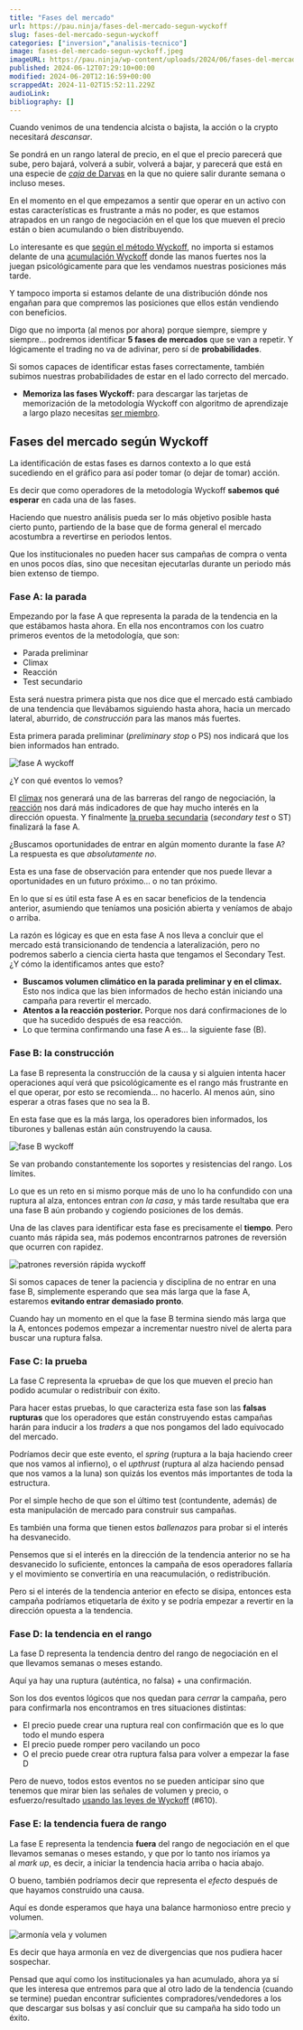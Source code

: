 ```yaml
---
title: "Fases del mercado"
url: https://pau.ninja/fases-del-mercado-segun-wyckoff
slug: fases-del-mercado-segun-wyckoff
categories: ["inversion","analisis-tecnico"]
image: fases-del-mercado-segun-wyckoff.jpeg
imageURL: https://pau.ninja/wp-content/uploads/2024/06/fases-del-mercado-segun-wyckoff.jpeg
published: 2024-06-12T07:29:10+00:00
modified: 2024-06-20T12:16:59+00:00
scrappedAt: 2024-11-02T15:52:11.229Z
audioLink: 
bibliography: []
---
```

Cuando venimos de una tendencia alcista o bajista, la acción o la crypto necesitará _descansar_.

Se pondrá en un rango lateral de precio, en el que el precio parecerá que sube, pero bajará, volverá a subir, volverá a bajar, y parecerá que está en una especie de [_caja_ de Darvas](./cajas-de-darvas) en la que no quiere salir durante semana o incluso meses.

En el momento en el que empezamos a sentir que operar en un activo con estas características es frustrante a más no poder, es que estamos atrapados en un rango de negociación en el que los que mueven el precio están o bien acumulando o bien distribuyendo.

Lo interesante es que [según el método Wyckoff](./metodo-wyckoff/), no importa si estamos delante de una [acumulación Wyckoff](https://pau.ninja/acumulacion-wyckoff) donde las manos fuertes nos la juegan psicológicamente para que les vendamos nuestras posiciones más tarde.

Y tampoco importa si estamos delante de una distribución dónde nos engañan para que compremos las posiciones que ellos están vendiendo con beneficios.

Digo que no importa (al menos por ahora) porque siempre, siempre y siempre… podremos identificar **5 fases de mercados** que se van a repetir. Y lógicamente el trading no va de adivinar, pero sí de **probabilidades**.

Si somos capaces de identificar estas fases correctamente, también subimos nuestras probabilidades de estar en el lado correcto del mercado.

- **Memoriza las fases Wyckoff:** para descargar las tarjetas de memorización de la metodología Wyckoff con algoritmo de aprendizaje a largo plazo necesitas [ser miembro](#unirse).

## Fases del mercado según Wyckoff

La identificación de estas fases es darnos contexto a lo que está sucediendo en el gráfico para así poder tomar (o dejar de tomar) acción.

Es decir que como operadores de la metodología Wyckoff **sabemos qué esperar** en cada una de las fases.

Haciendo que nuestro análisis pueda ser lo más objetivo posible hasta cierto punto, partiendo de la base que de forma general el mercado acostumbra a revertirse en periodos lentos.

Que los institucionales no pueden hacer sus campañas de compra o venta en unos pocos días, sino que necesitan ejecutarlas durante un periodo más bien extenso de tiempo.

### Fase A: la parada

Empezando por la fase A que representa la parada de la tendencia en la que estábamos hasta ahora. En ella nos encontramos con los cuatro primeros eventos de la metodología, que son:

- Parada preliminar
- Climax
- Reacción
- Test secundario

Esta será nuestra primera pista que nos dice que el mercado está cambiado de una tendencia que llevábamos siguiendo hasta ahora, hacia un mercado lateral, aburrido, de _construcción_ para las manos más fuertes.

Esta primera parada preliminar (_preliminary stop_ o PS) nos indicará que los bien informados han entrado.

![fase A wyckoff](./wp-content/uploads/2024/06fase-A-wyckoff.jpg)

¿Y con qué eventos lo vemos?

El [climax](./metodo-wyckoff/#Climax) nos generará una de las barreras del rango de negociación, la [reacción](https://pau.ninja/metodo-wyckoff/#Reaccion) nos dará más indicadores de que hay mucho interés en la dirección opuesta. Y finalmente [la prueba secundaria](https://pau.ninja/metodo-wyckoff#Prueba_secundaria) (_secondary test_ o ST) finalizará la fase A.

¿Buscamos oportunidades de entrar en algún momento durante la fase A? La respuesta es que _absolutamente no_.

Esta es una fase de observación para entender que nos puede llevar a oportunidades en un futuro próximo… o no tan próximo.

En lo que sí es útil esta fase A es en sacar beneficios de la tendencia anterior, asumiendo que teníamos una posición abierta y veníamos de abajo o arriba.

La razón es lógicay es que en esta fase A nos lleva a concluir que el mercado está transicionando de tendencia a lateralización, pero no podremos saberlo a ciencia cierta hasta que tengamos el Secondary Test. ¿Y cómo la identificamos antes que esto?

- **Buscamos volumen climático en la parada preliminar y en el climax.** Esto nos indica que las bien informados de hecho están iniciando una campaña para revertir el mercado.
- **Atentos a la reacción posterior.** Porque nos dará confirmaciones de lo que ha sucedido después de esa reacción.
- Lo que termina confirmando una fase A es… la siguiente fase (B).

### Fase B: la construcción

La fase B representa la construcción de la causa y si alguien intenta hacer operaciones aquí verá que psicológicamente es el rango más frustrante en el que operar, por esto se recomienda… no hacerlo. Al menos aún, sino esperar a otras fases que no sea la B.

En esta fase que es la más larga, los operadores bien informados, los tiburones y ballenas están aún construyendo la causa.

![fase B wyckoff](./wp-content/uploads/2024/06fase-B-wyckoff.jpeg)

Se van probando constantemente los soportes y resistencias del rango. Los límites.

Lo que es un reto en si mismo porque más de uno lo ha confundido con una ruptura al alza, entonces entran _con la casa_, y más tarde resultaba que era una fase B aún probando y cogiendo posiciones de los demás.

Una de las claves para identificar esta fase es precisamente el **tiempo**. Pero cuanto más rápida sea, más podemos encontrarnos patrones de reversión que ocurren con rapidez.

![patrones reversión rápida wyckoff](./wp-content/uploads/2024/06patrones-reversion-rapida-wyckoff.jpeg)

Si somos capaces de tener la paciencia y disciplina de no entrar en una fase B, simplemente esperando que sea más larga que la fase A, estaremos **evitando entrar demasiado pronto**.

Cuando hay un momento en el que la fase B termina siendo más larga que la A, entonces podemos empezar a incrementar nuestro nivel de alerta para buscar una ruptura falsa.

### Fase C: la prueba

La fase C representa la «prueba» de que los que mueven el precio han podido acumular o redistribuir con éxito.

Para hacer estas pruebas, lo que caracteriza esta fase son las **falsas rupturas** que los operadores que están construyendo estas campañas harán para inducir a los _traders_ a que nos pongamos del lado equivocado del mercado.

Podríamos decir que este evento, el _spring_ (ruptura a la baja haciendo creer que nos vamos al infierno), o el _upthrust_ (ruptura al alza haciendo pensad que nos vamos a la luna) son quizás los eventos más importantes de toda la estructura.

Por el simple hecho de que son el último test (contundente, además) de esta manipulación de mercado para construir sus campañas.

Es también una forma que tienen estos _ballenazos_ para probar si el interés ha desvanecido.

Pensemos que si el interés en la dirección de la tendencia anterior no se ha desvanecido lo suficiente, entonces la campaña de esos operadores fallaría y el movimiento se convertiría en una reacumulación, o redistribución.

Pero si el interés de la tendencia anterior en efecto se disipa, entonces esta campaña podríamos etiquetarla de éxito y se podría empezar a revertir en la dirección opuesta a la tendencia.

### Fase D: la tendencia en el rango

La fase D representa la tendencia dentro del rango de negociación en el que llevamos semanas o meses estando.

Aquí ya hay una ruptura (auténtica, no falsa) + una confirmación.

Son los dos eventos lógicos que nos quedan para _cerrar_ la campaña, pero para confirmarla nos encontramos en tres situaciones distintas:

- El precio puede crear una ruptura real con confirmación que es lo que todo el mundo espera
- El precio puede romper pero vacilando un poco
- O el precio puede crear otra ruptura falsa para volver a empezar la fase D

Pero de nuevo, todos estos eventos no se pueden anticipar sino que tenemos que mirar bien las señales de volumen y precio, o esfuerzo/resultado [usando las leyes de Wyckoff](./leyes-de-wyckoff) (#610).

### Fase E: la tendencia fuera de rango

La fase E representa la tendencia **fuera** del rango de negociación en el que llevamos semanas o meses estando, y que por lo tanto nos iríamos ya al _mark up_, es decir, a iniciar la tendencia hacia arriba o hacia abajo.

O bueno, también podríamos decir que representa el _efecto_ después de que hayamos construido una causa.

Aquí es donde esperamos que haya una balance harmonioso entre precio y volumen.

![armonía vela y volumen](./wp-content/uploads/2024/04armonia-vela-y-volumen.jpg)

Es decir que haya armonía en vez de divergencias que nos pudiera hacer sospechar.

Pensad que aquí como los institucionales ya han acumulado, ahora ya sí que les interesa que entremos para que al otro lado de la tendencia (cuando se termine) puedan encontrar suficientes compradores/vendedores a los que descargar sus bolsas y así concluir que su campaña ha sido todo un éxito.